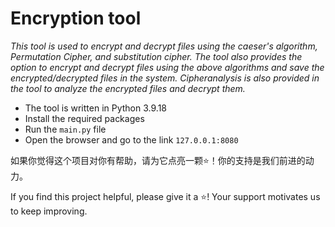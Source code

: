 
# Encryption tool

*This tool is used to encrypt and decrypt files using the caeser's algorithm, Permutation Cipher, and substitution cipher. The tool also provides the option to encrypt and decrypt files using the above algorithms and save the encrypted/decrypted files in the system. Cipheranalysis is also provided in the tool to analyze the encrypted files and decrypt them.*

- The tool is written in Python 3.9.18
- Install the required packages
- Run the `main.py` file
- Open the browser and go to the link `127.0.0.1:8080`

如果你觉得这个项目对你有帮助，请为它点亮一颗⭐️！你的支持是我们前进的动力。

If you find this project helpful, please give it a ⭐️! Your support motivates us to keep improving.
